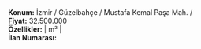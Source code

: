 ## 

**Konum:** İzmir / Güzelbahçe / Mustafa Kemal Paşa Mah. /  
**Fiyat:** 32.500.000  
**Özellikler:**  |  m² |   
**İlan Numarası:** 
